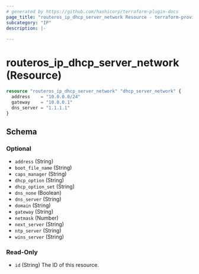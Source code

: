 ```yaml
---
# generated by https://github.com/hashicorp/terraform-plugin-docs
page_title: "routeros_ip_dhcp_server_network Resource - terraform-provider-routeros"
subcategory: "IP"
description: |-
  
---
```


# routeros_ip_dhcp_server_network (Resource)


```terraform
resource "routeros_ip_dhcp_server_network" "dhcp_server_network" {
  address    = "10.0.0.0/24"
  gateway    = "10.0.0.1"
  dns_server = "1.1.1.1"
}
```


<!-- schema generated by tfplugindocs -->
## Schema

### Optional

- `address` (String)
- `boot_file_name` (String)
- `caps_manager` (String)
- `dhcp_option` (String)
- `dhcp_option_set` (String)
- `dns_none` (Boolean)
- `dns_server` (String)
- `domain` (String)
- `gateway` (String)
- `netmask` (Number)
- `next_server` (String)
- `ntp_server` (String)
- `wins_server` (String)

### Read-Only

- `id` (String) The ID of this resource.


